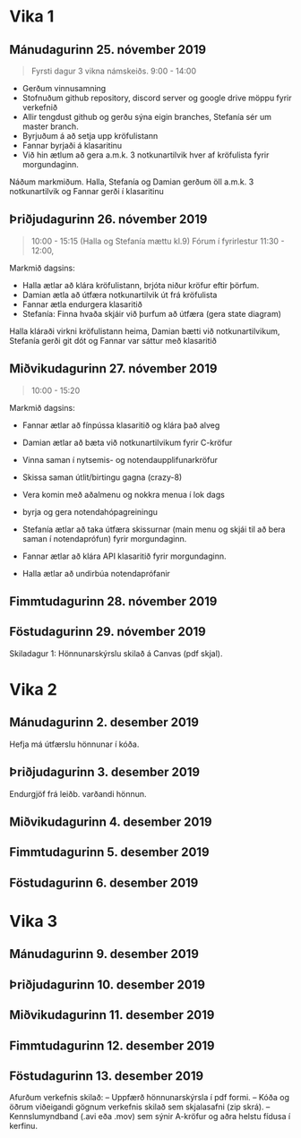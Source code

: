 # Vika 1
## Mánudagurinn 25. nóvember 2019 
>Fyrsti dagur 3 vikna námskeiðs.
>9:00 - 14:00

* Gerðum vinnusamning
* Stofnuðum github repository, discord server og google drive möppu fyrir verkefnið
* Allir tengdust github og gerðu sýna eigin branches, Stefanía sér um master branch.
* Byrjuðum á að setja upp kröfulistann
* Fannar byrjaði á klasaritinu
* Við hin ætlum að gera a.m.k. 3 notkunartilvik hver af kröfulista fyrir morgundaginn.

Náðum markmiðum. Halla, Stefanía og Damian gerðum öll a.m.k. 3 notkunartilvik og Fannar gerði í klasaritinu




## Þriðjudagurinn 26. nóvember 2019

>10:00 - 15:15 (Halla og Stefanía mættu kl.9)
>Fórum í fyrirlestur 11:30 - 12:00, 

Markmið dagsins: 
* Halla ætlar að klára kröfulistann, brjóta niður kröfur eftir þörfum.
* Damian ætla að útfæra notkunartilvik út frá kröfulista
* Fannar ætla endurgera klasaritið 
* Stefanía: Finna hvaða skjáir við þurfum að útfæra (gera state diagram)

Halla kláraði virkni kröfulistann heima, Damian bætti við notkunartilvikum, Stefanía gerði git dót og Fannar var sáttur með klasaritið

## Miðvikudagurinn 27. nóvember 2019

> 10:00 - 15:20

Markmið dagsins:
* Fannar ætlar að fínpússa klasaritið og klára það alveg
* Damian ætlar að bæta við notkunartilvikum fyrir C-kröfur
* Vinna saman í nytsemis- og notendaupplifunarkröfur
* Skissa saman útlit/birtingu gagna (crazy-8)
* Vera komin með aðalmenu og nokkra menua í lok dags 
* byrja og gera notendahópagreiningu

* Stefanía ætlar að taka útfæra skissurnar (main menu og skjái til að bera saman í notendaprófun) fyrir morgundaginn.
* Fannar ætlar að klára API klasaritið fyrir morgundaginn.
* Halla ætlar að undirbúa notendaprófanir

## Fimmtudagurinn 28. nóvember 2019



## Föstudagurinn 29. nóvember 2019
Skiladagur 1: Hönnunarskýrslu skilað á Canvas (pdf skjal). 




















# Vika 2
## Mánudagurinn 2. desember 2019
Hefja má útfærslu hönnunar í kóða.



## Þriðjudagurinn 3. desember 2019
Endurgjöf frá leiðb. varðandi hönnun.



## Miðvikudagurinn 4. desember 2019



## Fimmtudagurinn 5. desember 2019



## Föstudagurinn 6. desember 2019






# Vika 3
## Mánudagurinn 9. desember 2019



## Þriðjudagurinn 10. desember 2019



## Miðvikudagurinn 11. desember 2019



## Fimmtudagurinn 12. desember 2019



## Föstudagurinn 13. desember 2019
Afurðum verkefnis skilað:
– Uppfærð hönnunarskýrsla í pdf formi.
– Kóða og öðrum viðeigandi gögnum verkefnis skilað sem skjalasafni (zip skrá).
– Kennslumyndband (.avi eða .mov) sem sýnir A-kröfur og aðra helstu fídusa í kerfinu.
